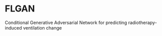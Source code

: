 # FLGAN
Conditional Generative Adversarial Network for predicting radiotherapy-induced ventilation change
